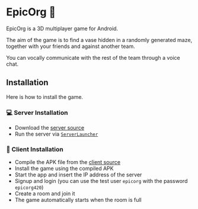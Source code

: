 # EpicOrg 🐇

EpicOrg is a 3D multiplayer game for Android.

The aim of the game is to find a vase hidden in a randomly generated maze, together with your friends and against another team.

You can vocally communicate with the rest of the team through a voice chat.

## Installation

Here is how to install the game.

### 💻 Server Installation

- Download the [server source](https://github.com/epicorg/game_server)
- Run the server via [`ServerLauncher`](https://github.com/epicorg/game_server/blob/master/src/main/java/server/ServerLauncher.java)


### 📱 Client Installation

- Compile the APK file from the [client source](https://github.com/epicorg/game_graphics)
- Install the game using the compiled APK
- Start the app and insert the IP address of the server
- Signup and login (you can use the test user `epicorg` with the password `epicorg420`)
- Create a room and join it
- The game automatically starts when the room is full


<!--
Made with 🖤
by EPICORG
-->
